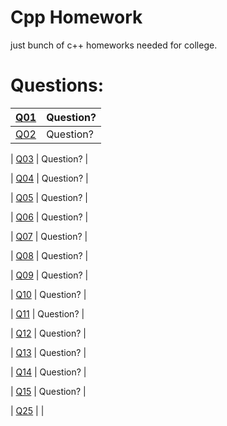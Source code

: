 # Cpp Homework

just bunch of c++ homeworks needed for college.

# Questions:

| [Q01](./cpp_files/q01.cpp) | Question? | 
| ---------------------------| ----------|
| [Q02](./cpp_files/q02.cpp) | Question? | 

| [Q03](./cpp_files/q03.cpp) | Question? | 

| [Q04](./cpp_files/q04.cpp) | Question? | 

| [Q05](./cpp_files/q05.cpp) | Question? | 

| [Q06](./cpp_files/q06.cpp) | Question? | 

| [Q07](./cpp_files/q07.cpp) | Question? | 

| [Q08](./cpp_files/q08.cpp) | Question? | 

| [Q09](./cpp_files/q09.cpp) | Question? | 

| [Q10](./cpp_files/q10.cpp) | Question? | 

| [Q11](./cpp_files/q11.cpp) | Question? | 

| [Q12](./cpp_files/q12.cpp) | Question? | 

| [Q13](./cpp_files/q13.cpp) | Question? | 

| [Q14](./cpp_files/q14.cpp) | Question? | 

| [Q15](./cpp_files/q15.cpp) | Question? | 

| [Q25](./cpp_files/q25.cpp) |           |
